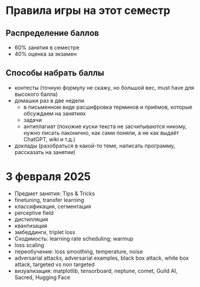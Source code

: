 # Правила игры на этот семестр

## Распределение баллов
* 60% занятия в семестре
* 40% оценка за экзамен

## Способы набрать баллы
* контесты (точную формулу не скажу, но большой вес, must have для высокого балла)
* домашки раз в две недели
  * в письменном виде расшифровка терминов и приёмов, которые обсуждаем на занятиях
  * задачи
  * антиплагиат (похожие куски текста не засчитываются никому, нужно писать лаконично, как сами поняли, а не как выдаёт ChatGPT, wiki и т.д.)
* доклады (разобраться в какой-то теме, написать программу, рассказать на занятии)

# 3 февраля 2025

* Предмет занятия: Tips & Tricks
* finetuning, transfer learning
* классификация, сегментация
* perceptive field
* дистилляция
* квантизация
* эмбеддинги, triplet loss
* Сходимость: learning rate scheduling; warmup
* loss scaling
* переобучение: loss smoothing, temperature, noise
* adversarial attacks, adversarial examples, black box attack, white box attack, targeted vs non targeted
* визуализация: matplotlib, tensorboard, neptune, comet, Guild AI, Sacred, Hugging Face

